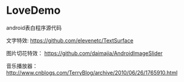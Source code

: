 # LoveDemo
android表白程序源代码

文字特效: https://github.com/elevenetc/TextSurface

图片切花特效： https://github.com/daimajia/AndroidImageSlider

音乐播放器： http://www.cnblogs.com/TerryBlog/archive/2010/06/26/1765910.html
